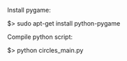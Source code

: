 Install pygame:

$> sudo apt-get install python-pygame

Compile python script:

$> python circles_main.py